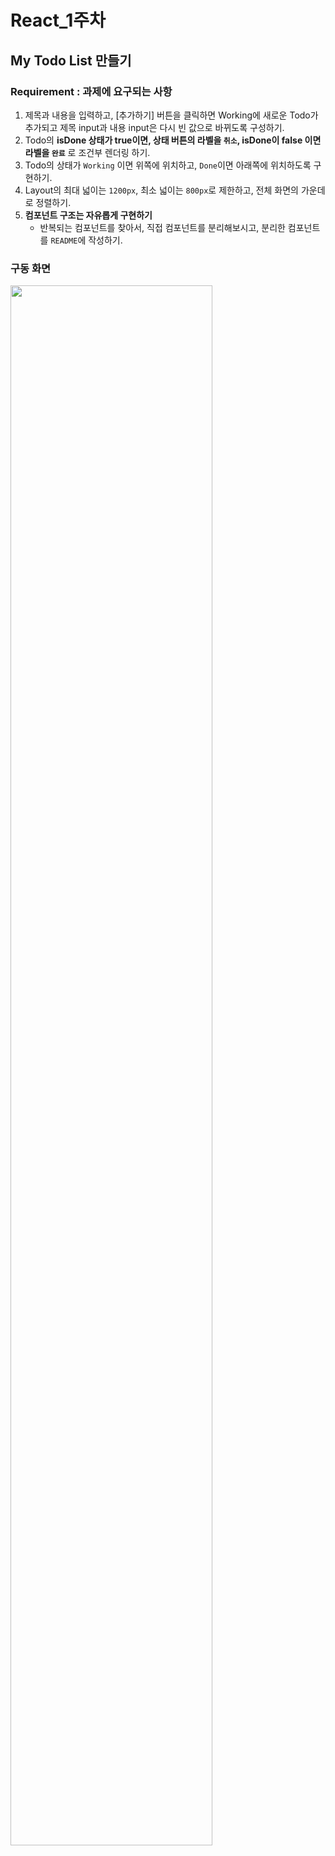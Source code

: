 # React_1주차



## My Todo List 만들기

### Requirement : 과제에 요구되는 사항
1. 제목과 내용을 입력하고, [추가하기] 버튼을 클릭하면 Working에 새로운 Todo가 추가되고 제목 input과 내용 input은 다시 빈 값으로 바뀌도록 구성하기.      
2. Todo의 **isDone 상태가 true이면, 상태 버튼의 라벨을 `취소`, isDone이 false 이면 라벨을 `완료`** 로 조건부 렌더링 하기. 
3. Todo의 상태가 `Working` 이면 위쪽에 위치하고, `Done`이면 아래쪽에 위치하도록 구현하기.  
4. Layout의 최대 넓이는 `1200px`, 최소 넓이는 `800px`로 제한하고, 전체 화면의 가운데로 정렬하기.
5. **컴포넌트 구조는 자유롭게 구현하기**
    - 반복되는 컴포넌트를 찾아서, 직접 컴포넌트를 분리해보시고, 분리한 컴포넌트를 `README`에 작성하기.
    
    
### 구동 화면   
   <img width="80%" src="https://user-images.githubusercontent.com/124552434/232453959-53de849e-8846-4ca7-8278-6075852b638f.gif"/>

